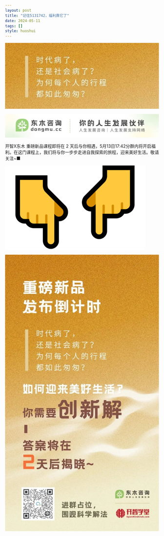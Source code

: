 ```yaml
---
layout: post
title: "记住5131742，福利靠它了"
date: 2024-05-11
tags: []
style: huoshui
---
```


![](/assets/post_images/2024-05-11-17319183978330.34849763364064823.jpeg)



![](/assets/post_images/2024-05-11-17319183976750.6897343837628964.jpeg)

开智X东木 重磅新品课程即将在 2
天后与你相遇，5月13日17:42分群内将开启福利。在这门课程上，我们将与你一步步走进自我探索的旅程，迎来美好生活。敬请关注~■

![](/assets/post_images/2024-05-11-17319183976630.8758742090330844.gif)

![](/assets/post_images/2024-05-11-17319183979890.20811389241826683.jpeg)